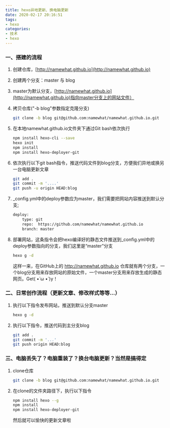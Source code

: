 ```yaml
---
title: hexo异地更新、换电脑更新
date: 2020-02-17 20:16:51
tags: 
- hexo
categories:
- 技术
- hexo
---
```


### 一、搭建的流程

1. 创建仓库，[http://namewhat.github.io](http://namewhat.github.io)

2. 创建两个分支：master 与 blog

3. master为默认分支，[http://namewhat.github.io](http://namewhat.github.io)指向master分支上的网站文件）

4. 拷贝仓库("-b blog"参数指定克隆分支)
    ``` bash
    git clone -b blog git@github.com:namewhat/namewhat.github.io.git
    ```
          
5. 在本地namewhat.github.io文件夹下通过Git bash依次执行
    ``` bash
    npm install hexo-cli --save
    hexo init
    npm install
    npm install hexo-deployer-git
    ```

6. 依次执行以下git bash指令，推送代码文件到blog分支，方便我们异地或换另一台电脑更新文章
    ``` bash
    git add .
    git commit -m '....'
    git push -u origin HEAD:blog
    ```

7. _config.yml中的deploy参数应为master，我们需要把网站内容推送到默认分支; 
    ``` bash
    deploy:
        type: git
        repo:  https://github.com/namewhat/namewhat.github.io
        branch: master
    ```

8. 部署网站，这条指令会把hexo编译好的静态文件推送到_config.yml中的deploy参数指向的分支，我们这里是“master”分支
    ``` bash
    hexo g -d
    ```
     这样一来，在GitHub上的 http://namewhat.github.io 仓库就有两个分支，一个blog分支用来存放网站的原始文件，一个master分支用来存放生成的静态网页。Get( •̀ ω •́ )y！

### 二、日常创作流程（更新文章、修改样式等等...）

1. 执行以下指令发布网站，推送到默认分支master
    ``` bash
    hexo g -d
    ```

2. 执行以下指令，推送代码到主分支blog
    ``` bash
    git add .
    git commit -m '...'
    git push origin HEAD:blog
    ```

### 三、电脑丢失了？电脑重装了？换台电脑更新？当然是搞得定

1. clone仓库
    ``` bash
    git clone -b blog git@github.com:namewhat/namewhat.github.io.git
    ```

2. 在clone的文件夹路径下，执行以下指令
    ``` bash
    npm install hexo --g
    npm install
    npm install hexo-deployer-git
    ```
    然后就可以愉快的更新文章啦